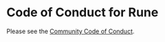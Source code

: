 # Code of Conduct for Rune

Please see the [Community Code of Conduct](https://www.finos.org/code-of-conduct).